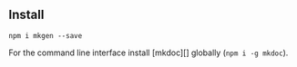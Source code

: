 ## Install

```
npm i mkgen --save
```

For the command line interface install [mkdoc][] globally (`npm i -g mkdoc`).
